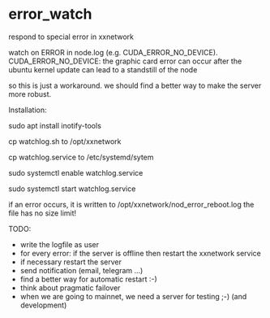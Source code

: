 # error_watch
respond to special error in xxnetwork

watch on ERROR in node.log (e.g. CUDA_ERROR_NO_DEVICE). 
CUDA_ERROR_NO_DEVICE: the graphic card error can occur after the ubuntu kernel update 
can lead to a standstill of the node

so this is just a workaround. we should find a better way to make the server more robust.

Installation:

sudo apt install inotify-tools

cp watchlog.sh to /opt/xxnetwork

cp watchlog.service to /etc/systemd/sytem

sudo systemctl enable watchlog.service

sudo systemctl start watchlog.service

if an error occurs, it is written to /opt/xxnetwork/nod_error_reboot.log
the file has no size limit!

TODO:
- write the logfile as user
- for every error: if the server is offline then restart the xxnetwork service
- if necessary restart the server
- send notification (email, telegram ...)
- find a better way for automatic restart :-)
- think about pragmatic failover
- when we are going to mainnet, we need a server for testing ;-) (and development)

 
